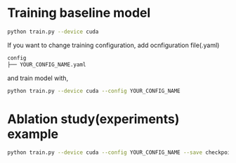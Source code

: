 # Training baseline model

```bash
python train.py --device cuda
```

If you want to change training configuration, add ocnfiguration file(.yaml)

```bash
config
├── YOUR_CONFIG_NAME.yaml
``` 
and train model with,
```bash
python train.py --device cuda --config YOUR_CONFIG_NAME
```
# Ablation study(experiments) example
```bash
python train.py --device cuda --config YOUR_CONFIG_NAME --save checkpoint/YOUR_CONFIG_NAME --exp EXPERIMENT_NUMBER
```
